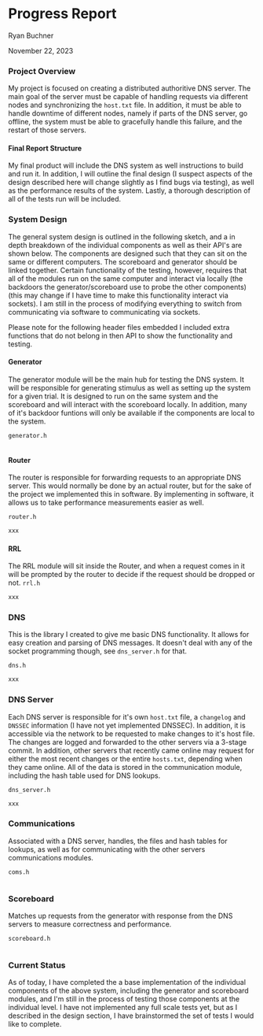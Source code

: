 # Progress Report

Ryan Buchner

November 22, 2023

### Project Overview

My project is focused on creating a distributed authoritive DNS server. The main goal of the server must be capable of handling requests via different nodes and synchronizing the `host.txt` file. In addition, it must be able to handle downtime of different nodes, namely if parts of the DNS server, go offline, the system must be able to gracefully handle this failure, and the restart of those servers.

#### Final Report Structure

My final product will include the DNS system as well instructions to build and run it. In addition, I will outline the final design (I suspect aspects of the design described here will change slightly as I find bugs via testing), as well as the performance results of the system. Lastly, a thorough description of all of the tests run will be included.

### System Design

The general system design is outlined in the following sketch, and a in depth breakdown of the individual components as well as their API's are shown below. The components are designed such that they can sit on the same or different computers. The scoreboard and generator should be linked together. Certain functionality of the testing, however, requires that all of the modules run on the same computer and interact via locally (the backdoors the generator/scoreboard use to probe the other components) (this may change if I have time to make this functionality interact via sockets). I am still in the process of modifying everything to switch from communicating via software to communicating via sockets.

Please note for the following header files embedded I included extra functions that do not belong in then API to show the functionality and testing.

#### Generator

The generator module will be the main hub for testing the DNS system. It will be responsible for generating stimulus as well as setting up the system for a given trial. It is designed to run on the same system and the scoreboard and will interact with the scoreboard locally. In addition, many of it's backdoor funtions will only be available if the components are local to the system.

`generator.h`
```c

```

#### Router

The router is responsible for forwarding requests to an appropriate DNS server. This would normally be done by an actual router, but for the sake of the project we implemented this in software. By implementing in software, it allows us to take performance measurements easier as well.

`router.h`
```c
xxx
```

#### RRL

The RRL module will sit inside the Router, and when a request comes in it will be prompted by the router to decide if the request should be dropped or not.
`rrl.h`
```c
xxx
```

### DNS

This is the library I created to give me basic DNS functionality. It allows for easy creation and parsing of DNS messages. It doesn't deal with any of the socket programming though, see `dns_server.h` for that.

`dns.h`
```c
xxx
```

### DNS Server

Each DNS server is responsible for it's own `host.txt` file, a `changelog` and `DNSSEC` information (I have not yet implemented DNSSEC). In addition, it is accessible via the network to be requested to make changes to it's host file. The changes are logged and forwarded to the other servers via a 3-stage commit. In addition, other servers that recently came online may request for either the most recent changes or the entire `hosts.txt`, depending when they came online. All of the data is stored in the communication module, including the hash table used for DNS lookups.

`dns_server.h`
```c
xxx
```

### Communications

Associated with a DNS server, handles, the files and hash tables for lookups, as well as for communicating with the other servers communications modules.

`coms.h`
```c

```

### Scoreboard

Matches up requests from the generator with response from the DNS servers to measure correctness and performance.

`scoreboard.h`
```c

```

### Current Status

As of today, I have completed the a base implementation of the individual components of the above system, including the generator and scoreboard modules, and I'm still in the process of testing those components at the individual level. I have not implemented any full scale tests yet, but as I described in the design section, I have brainstormed the set of tests I would like to complete.